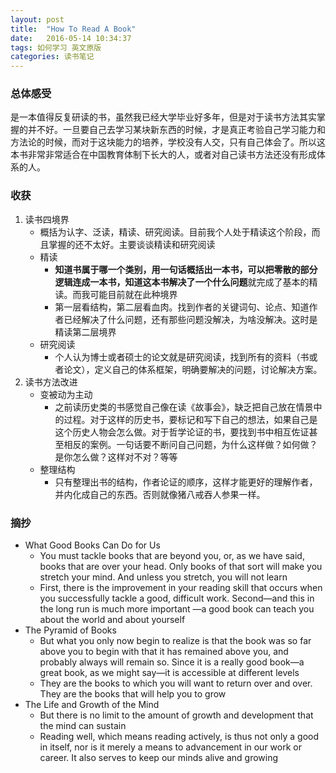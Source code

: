 ```yaml
---
layout: post
title:  "How To Read A Book"
date:   2016-05-14 10:34:37
tags: 如何学习 英文原版 
categories: 读书笔记
---
```


### 总体感受
是一本值得反复研读的书，虽然我已经大学毕业好多年，但是对于读书方法其实掌握的并不好。一旦要自己去学习某块新东西的时候，才是真正考验自己学习能力和方法论的时候，而对于这块能力的培养，学校没有人交，只有自己体会了。所以这本书非常非常适合在中国教育体制下长大的人，或者对自己读书方法还没有形成体系的人。

### 收获
1. 读书四境界
    - 概括为认字、泛读，精读、研究阅读。目前我个人处于精读这个阶段，而且掌握的还不太好。主要谈谈精读和研究阅读
    - 精读
        + **知道书属于哪一个类别，用一句话概括出一本书，可以把零散的部分逻辑连成一本书，知道这本书解决了一个什么问题**就完成了基本的精读。而我可能目前就在此种境界
        + 第一层看结构，第二层看血肉。找到作者的关键词句、论点、知道作者已经解决了什么问题，还有那些问题没解决，为啥没解决。这时是精读第二层境界
    - 研究阅读
        + 个人认为博士或者硕士的论文就是研究阅读，找到所有的资料（书或者论文），定义自己的体系框架，明确要解决的问题，讨论解决方案。
2. 读书方法改进
    - 变被动为主动
        + 之前读历史类的书感觉自己像在读《故事会》，缺乏把自己放在情景中的过程。对于这样的历史书，要标记和写下自己的想法，如果自己是这个历史人物会怎么做。对于哲学论证的书，要找到书中相互佐证甚至相反的案例。一句话要不断问自己问题，为什么这样做？如何做？是你怎么做？这样对不对？等等
    - 整理结构
        + 只有整理出书的结构，作者论证的顺序，这样才能更好的理解作者，并内化成自己的东西。否则就像猪八戒吞人参果一样。

### 摘抄
- What Good Books Can Do for Us
    + You must tackle books that are beyond you, or, as we have said, books that are over your head. Only books of that sort will make you stretch your mind. And unless you stretch, you will not learn
    + First, there is the improvement in your reading skill that occurs when you successfully tackle a good, difficult work. Second—and this in the long run is much more important —a good book can teach you about the world and about yourself
- The Pyramid of Books
    + But what you only now begin to realize is that the book was so far above you to begin with that it has remained above you, and probably always will remain so. Since it is a really good book—a great book, as we might say—it is accessible at different levels
    + They are the books to which you will want to return over and over. They are the books that will help you to grow
- The Life and Growth of the Mind
    + But there is no limit to the amount of growth and development that the mind can sustain
    + Reading well, which means reading actively, is thus not only a good in itself, nor is it merely a means to advancement in our work or career. It also serves to keep our minds alive and growing
